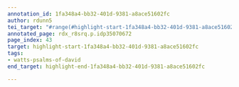 ```yaml
---
annotation_id: 1fa348a4-bb32-401d-9381-a8ace51602fc
author: rdunn5
tei_target: "#range(#highlight-start-1fa348a4-bb32-401d-9381-a8ace51602fc, #highlight-end-1fa348a4-bb32-401d-9381-a8ace51602fc)"
annotated_page: rdx_r8srq.p.idp35070672
page_index: 43
target: highlight-start-1fa348a4-bb32-401d-9381-a8ace51602fc
tags:
- watts-psalms-of-david
end_target: highlight-end-1fa348a4-bb32-401d-9381-a8ace51602fc

---
```

